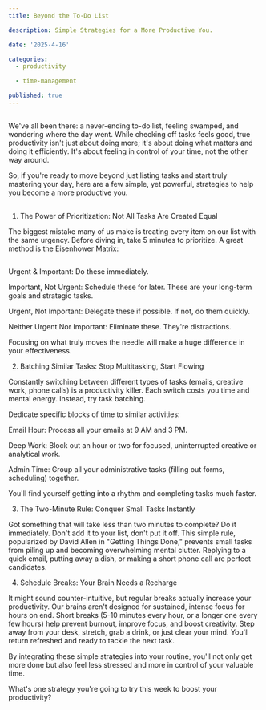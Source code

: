```yaml
---
title: Beyond the To-Do List

description: Simple Strategies for a More Productive You.

date: '2025-4-16'

categories:
  - productivity

  - time-management

published: true
---
```


##

We've all been there: a never-ending to-do list, feeling swamped, and wondering where the day went. While checking off tasks feels good, true productivity isn't just about doing more; it's about doing what matters and doing it efficiently. It's about feeling in control of your time, not the other way around.

So, if you're ready to move beyond just listing tasks and start truly mastering your day, here are a few simple, yet powerful, strategies to help you become a more productive you.

##

1. The Power of Prioritization: Not All Tasks Are Created Equal

The biggest mistake many of us make is treating every item on our list with the same urgency. Before diving in, take 5 minutes to prioritize. A great method is the Eisenhower Matrix:

##

Urgent & Important: Do these immediately.

Important, Not Urgent: Schedule these for later. These are your long-term goals and strategic tasks.

Urgent, Not Important: Delegate these if possible. If not, do them quickly.

Neither Urgent Nor Important: Eliminate these. They're distractions.

Focusing on what truly moves the needle will make a huge difference in your effectiveness.

2. Batching Similar Tasks: Stop Multitasking, Start Flowing

Constantly switching between different types of tasks (emails, creative work, phone calls) is a productivity killer. Each switch costs you time and mental energy. Instead, try task batching.

Dedicate specific blocks of time to similar activities:

Email Hour: Process all your emails at 9 AM and 3 PM.

Deep Work: Block out an hour or two for focused, uninterrupted creative or analytical work.

Admin Time: Group all your administrative tasks (filling out forms, scheduling) together.

You'll find yourself getting into a rhythm and completing tasks much faster.

3. The Two-Minute Rule: Conquer Small Tasks Instantly

Got something that will take less than two minutes to complete? Do it immediately. Don't add it to your list, don't put it off. This simple rule, popularized by David Allen in "Getting Things Done," prevents small tasks from piling up and becoming overwhelming mental clutter. Replying to a quick email, putting away a dish, or making a short phone call are perfect candidates.

4. Schedule Breaks: Your Brain Needs a Recharge

It might sound counter-intuitive, but regular breaks actually increase your productivity. Our brains aren't designed for sustained, intense focus for hours on end. Short breaks (5-10 minutes every hour, or a longer one every few hours) help prevent burnout, improve focus, and boost creativity. Step away from your desk, stretch, grab a drink, or just clear your mind. You'll return refreshed and ready to tackle the next task.

By integrating these simple strategies into your routine, you'll not only get more done but also feel less stressed and more in control of your valuable time.

What's one strategy you're going to try this week to boost your productivity?
